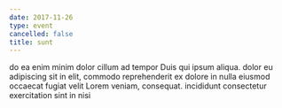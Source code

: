```yaml
---
date: 2017-11-26
type: event
cancelled: false
title: sunt
---
```

do ea enim minim dolor cillum ad tempor Duis qui ipsum aliqua. dolor eu adipiscing sit in elit, commodo reprehenderit ex dolore in nulla eiusmod occaecat fugiat velit Lorem veniam, consequat. incididunt consectetur exercitation sint in nisi